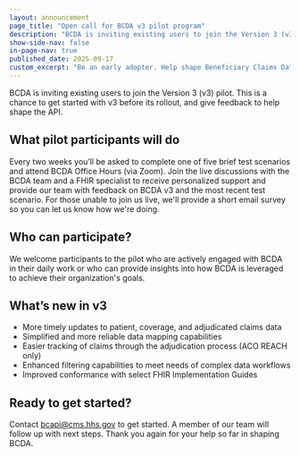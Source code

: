 ```yaml
---
layout: announcement
page_title: "Open call for BCDA v3 pilot program"
description: "BCDA is inviting existing users to join the Version 3 (v3) pilot. This is a chance to get started with v3 before its rollout, and give feedback to help shape the API."
show-side-nav: false
in-page-nav: true
published_date: 2025-09-17
custom_excerpt: "Be an early adopter. Help shape Beneficiary Claims Data API."
---
```


BCDA is inviting existing users to join the Version 3 (v3) pilot. This is a chance to get started with v3 before its rollout, and give feedback to help shape the API.

## What pilot participants will do

Every two weeks you’ll be asked to complete one of five brief test scenarios and attend BCDA Office Hours (via Zoom). Join the live discussions with the BCDA team and a FHIR specialist to receive personalized support and provide our team with feedback on BCDA v3 and the most recent test scenario. For those unable to join us live, we'll provide a short email survey so you can let us know how we're doing. 

## Who can participate? 

We welcome participants to the pilot who are actively engaged with BCDA in their daily work or who can provide insights into how BCDA is leveraged to achieve their organization's goals.

## What’s new in v3

- More timely updates to patient, coverage, and adjudicated claims data
- Simplified and more reliable data mapping capabilities
- Easier tracking of claims through the adjudication process (ACO REACH only)
- Enhanced filtering capabilities to meet needs of complex data workflows
- Improved conformance with select FHIR Implementation Guides

## Ready to get started?

Contact [bcapi@cms.hhs.gov](mailto:bcapi@cms.hhs.gov) to get started. A member of our team will follow up with next steps. 
Thank you again for your help so far in shaping BCDA.

